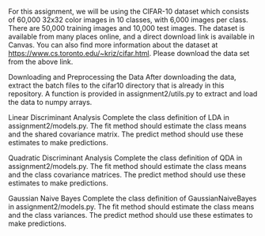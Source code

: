 For this assignment, we will be using the CIFAR-10 dataset which consists of 60,000 32x32 color images in 10 classes, with 6,000 images per class. 
There are 50,000 training images and 10,000 test images. The dataset is available from many places online, and a direct download link is available in Canvas. 
You can also find more information about the dataset at https://www.cs.toronto.edu/~kriz/cifar.html.
Please download the data set from the above link.

Downloading and Preprocessing the Data
After downloading the data, extract the batch files to the cifar10 directory that is already in this repository.
A function is provided in assignment2/utils.py to extract and load the data to numpy arrays. 

Linear Discriminant Analysis
Complete the class definition of LDA in assignment2/models.py. The fit method should estimate the class means and the shared covariance matrix. 
The predict method should use these estimates to make predictions.

Quadratic Discriminant Analysis
Complete the class definition of QDA in assignment2/models.py. The fit method should estimate the class means and the class covariance matrices. 
The predict method should use these estimates to make predictions.

Gaussian Naive Bayes
Complete the class definition of GaussianNaiveBayes in assignment2/models.py. The fit method should estimate the class means and the class variances. 
The predict method should use these estimates to make predictions.
